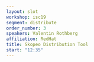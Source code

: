 ```yaml
---
layout: slot
workshop: isc19
segment: distribute
order_number: 3
speakers: Valentin Rothberg
affiliation: RedHat
title: Skopeo Distribution Tool
start: "12:35"
---
```

